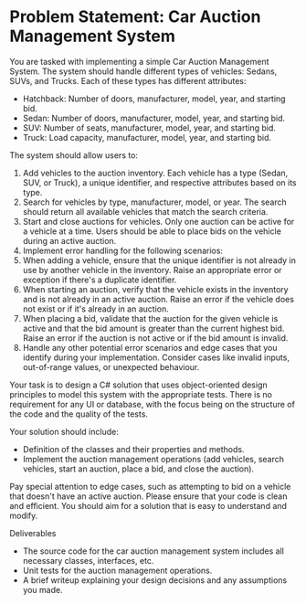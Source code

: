 # Problem Statement: Car Auction Management System

You are tasked with implementing a simple Car Auction Management System. The system should handle different types of vehicles: Sedans, SUVs, and Trucks. 
Each of these types has different attributes:
 - Hatchback: Number of doors, manufacturer, model, year, and starting bid.
 - Sedan: Number of doors, manufacturer, model, year, and starting bid.
 - SUV: Number of seats, manufacturer, model, year, and starting bid.
 - Truck: Load capacity, manufacturer, model, year, and starting bid.
 
The system should allow users to:
1.	Add vehicles to the auction inventory. Each vehicle has a type (Sedan, SUV, or Truck), a unique identifier, and respective attributes based on its type.
2.	Search for vehicles by type, manufacturer, model, or year. The search should return all available vehicles that match the search criteria.
3.	Start and close auctions for vehicles. Only one auction can be active for a vehicle at a time. Users should be able to place bids on the vehicle during an active auction.
4.	Implement error handling for the following scenarios:
5.	When adding a vehicle, ensure that the unique identifier is not already in use by another vehicle in the inventory. Raise an appropriate error or exception if there's a duplicate identifier.
6.	When starting an auction, verify that the vehicle exists in the inventory and is not already in an active auction. Raise an error if the vehicle does not exist or if it's already in an auction.
7.	When placing a bid, validate that the auction for the given vehicle is active and that the bid amount is greater than the current highest bid. Raise an error if the auction is not active or if the bid amount is invalid.
8.	Handle any other potential error scenarios and edge cases that you identify during your implementation. Consider cases like invalid inputs, out-of-range values, or unexpected behaviour.
 
Your task is to design a C# solution that uses object-oriented design principles to model this system with the appropriate tests. There is no requirement for any UI or database, with the focus being on the structure of the code and the quality of the tests.
 
Your solution should include:
-	Definition of the classes and their properties and methods.
-	Implement the auction management operations (add vehicles, search vehicles, start an auction, place a bid, and close the auction).
 
Pay special attention to edge cases, such as attempting to bid on a vehicle that doesn't have an active auction.
Please ensure that your code is clean and efficient. You should aim for a solution that is easy to understand and modify.
 
Deliverables
-	The source code for the car auction management system includes all necessary classes, interfaces, etc.
-	Unit tests for the auction management operations.
-	A brief writeup explaining your design decisions and any assumptions you made.
 

